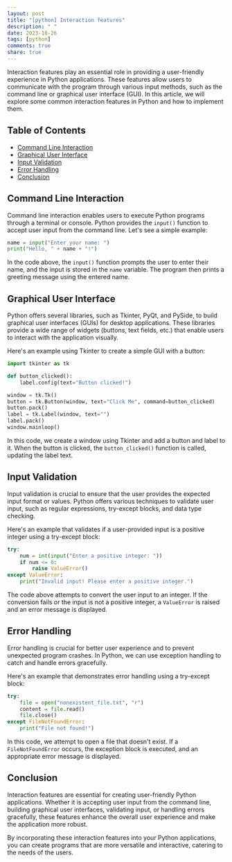```yaml
---
layout: post
title: "[python] Interaction features"
description: " "
date: 2023-10-26
tags: [python]
comments: true
share: true
---
```


Interaction features play an essential role in providing a user-friendly experience in Python applications. These features allow users to communicate with the program through various input methods, such as the command line or graphical user interface (GUI). In this article, we will explore some common interaction features in Python and how to implement them.

## Table of Contents
- [Command Line Interaction](#command-line-interaction)
- [Graphical User Interface](#graphical-user-interface)
- [Input Validation](#input-validation)
- [Error Handling](#error-handling)
- [Conclusion](#conclusion)

## Command Line Interaction

Command line interaction enables users to execute Python programs through a terminal or console. Python provides the `input()` function to accept user input from the command line. Let's see a simple example:

```python
name = input("Enter your name: ")
print("Hello, " + name + "!")
```

In the code above, the `input()` function prompts the user to enter their name, and the input is stored in the `name` variable. The program then prints a greeting message using the entered name.

## Graphical User Interface

Python offers several libraries, such as Tkinter, PyQt, and PySide, to build graphical user interfaces (GUIs) for desktop applications. These libraries provide a wide range of widgets (buttons, text fields, etc.) that enable users to interact with the application visually.

Here's an example using Tkinter to create a simple GUI with a button:

```python
import tkinter as tk

def button_clicked():
    label.config(text="Button clicked!")

window = tk.Tk()
button = tk.Button(window, text="Click Me", command=button_clicked)
button.pack()
label = tk.Label(window, text="")
label.pack()
window.mainloop()
```

In this code, we create a window using Tkinter and add a button and label to it. When the button is clicked, the `button_clicked()` function is called, updating the label text.

## Input Validation

Input validation is crucial to ensure that the user provides the expected input format or values. Python offers various techniques to validate user input, such as regular expressions, try-except blocks, and data type checking.

Here's an example that validates if a user-provided input is a positive integer using a try-except block:

```python
try:
    num = int(input("Enter a positive integer: "))
    if num <= 0:
        raise ValueError()
except ValueError:
    print("Invalid input! Please enter a positive integer.")
```

The code above attempts to convert the user input to an integer. If the conversion fails or the input is not a positive integer, a `ValueError` is raised and an error message is displayed.

## Error Handling

Error handling is crucial for better user experience and to prevent unexpected program crashes. In Python, we can use exception handling to catch and handle errors gracefully.

Here's an example that demonstrates error handling using a try-except block:

```python
try:
    file = open("nonexistent_file.txt", "r")
    content = file.read()
    file.close()
except FileNotFoundError:
    print("File not found!")
```

In this code, we attempt to open a file that doesn't exist. If a `FileNotFoundError` occurs, the exception block is executed, and an appropriate error message is displayed.

## Conclusion

Interaction features are essential for creating user-friendly Python applications. Whether it is accepting user input from the command line, building graphical user interfaces, validating input, or handling errors gracefully, these features enhance the overall user experience and make the application more robust.

By incorporating these interaction features into your Python applications, you can create programs that are more versatile and interactive, catering to the needs of the users.